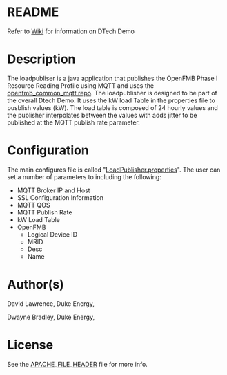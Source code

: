 # README #

Refer to [Wiki](https://github.com/openfmb/dtech-demo-2016/wiki) for information on DTech Demo

# Description
The loadpubliser is a java application that publishes the OpenFMB Phase I Resource Reading Profile using MQTT and uses the [openfmb_common_mqtt repo](https://github.com/openfmb/openfmb-common-mqtt).  The loadpublisher is designed to be part of the overall Dtech Demo.  It uses the kW load Table in the properties file to pusblish values (kW).  The load table is composed of 24 hourly values and the publisher interpolates between the values with adds jitter to be published at the MQTT publish rate parameter.


# Configuration
The main configures file is called "[LoadPublisher.properties](https://github.com/openfmb/openfmb-loadpublisher/blob/master/loadpublisher/LoadPublisher.properties)".  The user can set a number of parameters to including the following:
+ MQTT Broker IP and Host
+ SSL Configuration Information
+ MQTT QOS
+ MQTT Publish Rate
+ kW Load Table
+ OpenFMB
  + Logical Device ID
  + MRID 
  + Desc
  + Name

# Author(s)

David Lawrence, Duke Energy,  <email>

Dwayne Bradley, Duke Energy, <email>


# License

See the [APACHE_FILE_HEADER](https://github.com/openfmb/openfmb-common-mqtt/blob/master/APACHE_FILE_HEADER) file for more info.
